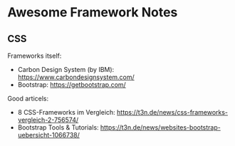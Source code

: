 # Awesome Framework Notes

## CSS

Frameworks itself:

- Carbon Design System (by IBM): https://www.carbondesignsystem.com/
- Bootstrap: https://getbootstrap.com/

Good articels:

- 8 CSS-Frameworks im Vergleich: https://t3n.de/news/css-frameworks-vergleich-2-756574/
- Bootstrap Tools & Tutorials: https://t3n.de/news/websites-bootstrap-uebersicht-1066738/
